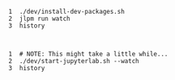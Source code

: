 
    1  ./dev/install-dev-packages.sh
    2  jlpm run watch
    3  history


    
    1  # NOTE: This might take a little while...
    2  ./dev/start-jupyterlab.sh --watch
    3  history
